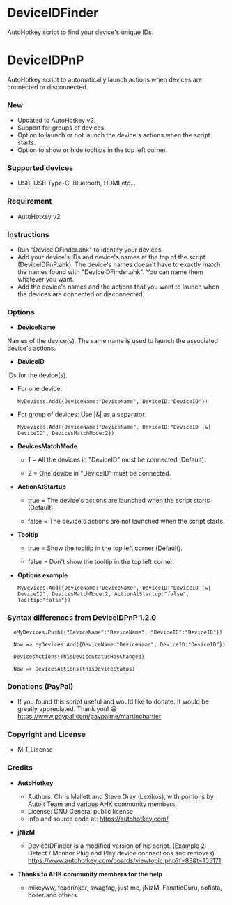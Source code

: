 # DeviceIDFinder
AutoHotkey script to find your device's unique IDs.

# DeviceIDPnP
AutoHotkey script to automatically launch actions when devices are connected or disconnected.

### New
* Updated to AutoHotkey v2.
* Support for groups of devices.
* Option to launch or not launch the device's actions when the script starts.
* Option to show or hide tooltips in the top left corner.

### Supported devices
* USB, USB Type-C, Bluetooth, HDMI etc...

### Requirement
* AutoHotkey v2

### Instructions

* Run "DeviceIDFinder.ahk" to identify your devices.
* Add your device's IDs and device's names at the top of the script (DeviceIDPnP.ahk). The device's names doesn't have to exactly match the names found with "DeviceIDFinder.ahk". You can name them whatever you want.
* Add the device's names and the actions that you want to launch when the devices are connected or disconnected.

### Options

* **DeviceName**

Names of the device(s). The same name is used to launch the associated device's actions.

* **DeviceID**

IDs for the device(s).

  - For one device:

        MyDevices.Add({DeviceName:"DeviceName", DeviceID:"DeviceID"})
        
  - For group of devices: Use |&| as a separator.

        MyDevices.Add({DeviceName:"DeviceName", DeviceID:"DeviceID |&| DeviceID", DevicesMatchMode:2})

* **DevicesMatchMode**

  - 1 = All the devices in "DeviceID" must be connected (Default).

  - 2 = One device in "DeviceID" must be connected.

* **ActionAtStartup**

  - true = The device's actions are launched when the script starts (Default). 

  - false = The device's actions are not launched when the script starts.

* **Tooltip**

  - true = Show the tooltip in the top left corner (Default).

  - false = Don't show the tooltip in the top left corner.

* **Options example**
    
      MyDevices.Add({DeviceName:"DeviceName", DeviceID:"DeviceID |&| DeviceID", DevicesMatchMode:2, ActionAtStartup:"false", Tooltip:"false"})

### Syntax differences from DeviceIDPnP 1.2.0

      oMyDevices.Push({"DeviceName":"DeviceName", "DeviceID":"DeviceID"}) 
       
      Now => MyDevices.Add({DeviceName:"DeviceName", DeviceID:"DeviceID"})

      DevicesActions(ThisDeviceStatusHasChanged) 

      Now => DevicesActions(thisDeviceStatus)
      
### Donations (PayPal)
  - If you found this script useful and would like to donate. It would be greatly appreciated. Thank you! :smiley:
    https://www.paypal.com/paypalme/martinchartier
  
### Copyright and License
  - MIT License

### Credits
* **AutoHotkey**
  - Authors: Chris Mallett and Steve Gray (Lexikos), with portions by AutoIt Team and various AHK community members.
  - License: GNU General public license
  - Info and source code at: https://autohotkey.com/
* **jNizM**
  - DeviceIDFinder is a modified version of his script. (Example 2: Detect / Monitor Plug and Play device connections and removes)
    https://www.autohotkey.com/boards/viewtopic.php?f=83&t=105171

* **Thanks to AHK community members for the help**
  - mikeyww, teadrinker, swagfag, just me, jNizM, FanaticGuru, sofista, boiler and others.
